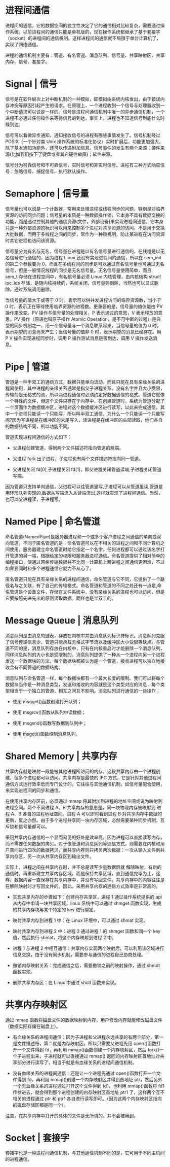 # 进程间通信

进程间的通信，它的数据空间的独立性决定了它的通信相对比较复杂，需要通过操作系统。以前进程间的通信只能是单机版的，现在操作系统都继承了基于套接字（socket）的进程间的通信机制。这样进程间的通信就不局限于单台计算机了，实现了网络通信。

进程的通信机制主要有：管道、有名管道、消息队列、信号量、共享映射区、共享内存、信号、套接字。

# Signal | 信号

信号是在软件层次上对中断机制的一种模拟，即模拟由系统内核发出，由于错误内存冲突等原因引起产生的请求。在原理上，一个进程收到一个信号与处理器收到一个中断请求可以说是一样的。信号是进程间通信机制中唯一的异步通信机制，一个进程不必通过任何操作来等待信号的到达，事实上，进程也不知道信号到底什么时候到达。

信号可以看做异步通知，通知接收信号的进程有哪些事情发生了。信号机制经过 POSIX（一个针对类 Unix 操作系统的标准化协议）实时扩展后，功能更加强大，除了基本通知功能外，还可以传递附加信息。信号事件的发生有两个来源：硬件来源(比如我们按下了键盘或者其它硬件故障)；软件来源。

信号分为可靠信号和不可靠信号，实时信号和非实时信号。进程有三种方式响应信号：忽略信号、捕捉信号、执行默认操作。

# Semaphore | 信号量

信号量也可以说是一个计数器，常用来处理进程或线程同步的问题，特别是对临界资源的访问同步问题；信号量的本质是一种数据操作锁，它本身不具有数据交换的功能，而是通过控制其他的通信资源(文件，外部设备)来实现进程间通信，它本身只是一种外部资源的标识可以用来控制多个进程对共享资源的访问，不是用于交换大批数据，而用于多线程之间的同步，常作为一种锁机制，防止某进程在访问资源时其它进程也访问该资源。

信号量分为有名与无名，信号量在进程是以有名信号量进行通信的，在线程是以无名信号进行通信的，因为线程 Linux 还没有实现进程间的通信，所以在 sem_init 的第二个参数要为 0，而且在多线程间的同步是可以通过有名信号量也可通过无名信号，但是一般情况线程的同步是无名信号量。无名信号量使用简单，而且 sem_t 存储在进程空间中，有名信号量必须 Linux 内核管理，由内核结构 struct ipc_ids 存储，是随内核持续的，系统关闭，信号量则删除，当然也可以显式删除，通过系统调用删除。

当信号量的值大于或等于 0 时，表示可以供并发进程访问的临界资源数，当小于 0 时，表示正在等待使用临界资源的进程数。更重要的是，信号量的值仅能由 PV 操作来改变。PV 操作与信号量的处理相关，P 表示通过的意思，V 表示释放的意思。PV 操作（原语也叫原子操作 Atomic Operation，是不可中断的过程）是典型的同步机制之一，用一个信号量与一个消息联系起来，当信号量的值为 0 时，表示期望的消息尚未产生；当信号量的值非 0 时，表示期望的消息已经存在。用 P V 操作实现进程同步时，调用 P 操作测试消息是否到达，调用 V 操作发送消息。

# Pipe | 管道

管道是一种半双工的通信方式，数据只能单向流动，而且只能在具有亲缘关系的进程间使用，其中进程的亲缘关系通常是指父子进程关系。没有名字并且大小受限，传输的是无格式的流，所以两进程通信时必须约定好数据通信的格式。管道它就像一个特殊的文件，但这个文件只存在于内存中，在创建管道时，系统为管道分配了一个页面作为数据缓冲区，进程对这个数据缓冲区进行读写，以此来完成通信。其中一个进程只能读一个只能写，所以叫半双工通信，为什么一个只能读一个只能写呢?因为写进程是在缓冲区的末尾写入，读进程是在缓冲区的头部读取，他们各自 的数据结构不同，所以功能不同。

管道实现进程间通信的方式如下：

- 父进程创建管道，得到两个⽂件描述符指向管道的两端。

- 父进程 fork 出子进程，⼦进程也有两个⽂件描述符指向同⼀管道。

- 父进程关闭 fd[0],子进程关闭 fd[1]，即⽗进程关闭管道读端,⼦进程关闭管道写端。

因为管道只支持单向通信，⽗进程可以往管道⾥写,⼦进程可以从管道⾥读,管道是⽤环形队列实现的,数据从写端流⼊从读端流出,这样就实现了进程间通信。当然，也可以父进程读，子进程写。

# Named Pipe | 命名管道

命名管道(NamedPipe)是服务器进程和一个或多个客户进程之间通信的单向或双向管道。不同于匿名管道的是：命名管道可以在不相关的进程之间和不同计算机之间使用，服务器建立命名管道时给它指定一个名字，任何进程都可以通过该名字打开管道的另一端，根据给定的权限和服务器进程通信。命名管道提供了相对简单的编程接口，使通过网络传输数据并不比同一计算机上两进程之间通信更困难，不过如果要同时和多个进程通信它就力不从心了。

匿名管道只能在具有亲缘关系的进程间通信，命名管道与它不同，它提供了一个路径名与之关联，有了自己的传输格式。命名管道和管道的不同之处还有一点是,命名管道是个设备文件，存储在文件系统中，没有亲缘关系的进程也可以访问，但是它要按照先进先出的原则读取数据。同样也是半双工的。

# Message Queue | 消息队列

消息队列是由消息的链表，存放在内核中并由消息队列标识符标识。消息队列克服了信号传递信息少、管道只能承载无格式字节流以及缓冲区大小受限等缺点。与管道不同的是，消息队列存放在内核中，只有在内核重启时才能删除一个消息队列，同样消息队列的大小也是受限制的。消息队列提供了一种从一个进程向另一个进程发送一个数据块的方法。每个数据块都被认为是一个管道，接收进程可以独立地接收含有不同管道的数据结构。

消息队列与命名管道一样，每个数据块都有一个最大长度的限制。我们可以将每个数据块当作是一种消息类型，发送和接收的内容就是这个类型对应的消息，每个类型相当于一个独立的管道，相互之间互不影响。消息队列进行通信的一些操作：

- 使用 msgget()函数创建打开队列；

- 使用 msgrcv()函数从队列中读数据；

- 使用 msgsnd()函数写数据到队列中；

- 使用 msgctl()函数控制消息队列。

# Shared Memory | 共享内存

共享内存就是映射一段能被其他进程所访问的内存，这段共享内存由一个进程创建，但多个进程都可以访问。共享内存是最快的 IPC 方式，它是针对其他进程间通信方式运行效率低而专门设计的。它往往与其他通信机制，如信号量配合使用，来实现进程间的同步和通信。

在使用共享内存区前，必须通过 mmap 将其附加到进程的地址空间或说为映射到进程空间。两个不同进程 A、B 共享内存的意思是，同一块物理内存被映射到 进程 A、B 各自的进程地址空间。进程 A 可以即时看到进程 B 对共享内存中数据的更新，反之亦然。由于多个进程共享同一块内存区域，必然需要某种同步机制，互斥锁和信号量都可以。

采用共享内存通信的一个显而易见的好处是效率高，因为进程可以直接读写内存，而不需要任何数据的拷贝。对于像管道和消息队列等通信方式，则需要在内核和用户空间进行四次的数据拷贝，而共享内存则只拷贝两次数据：一次从输入文件到共享内存区，另一次从共享内存区到输出文件。

实际上，进程之间在共享内存时，并不总是读写少量数据后就 解除映射，有新的通信时，再重新建立共享内存区域。而是保持共享区域，直到通信完毕为止，这样，数据内容一直保存在共享内存中，并没有写回文件。共享内存中的内容往往是在解除映射时才写回文件的。因此，采用共享内存的通信方式效率是非常高的。

- 实现共享内存的步骤如下：创建内存共享区，进程 1 通过操作系统提供的 api 从内存中申请一块共享区域，linux 系统中可以通过 shmget 函数实现，生成的共享内存块与某个特定的 key 进行绑定。

- 映射共享内存到进程 1 中：在 Linux 环境中，可以通过 shmat 实现。

- 映射共享内存到进程 2 中：进程 2 通过进程 1 的 shmget 函数和同一个 key 值，然后执行 shmat，将这个内存映射到进程 2 中。

- 进程 1 与进程 2 中相互通信：共享内存实现两个映射后，可以利用该区域进行信息交换，由于没有同步机制，需要参与通信的进程自己协商处理。

- 撤销内存映射关系：完成通信之后，需要撤销之前的映射操作，通过 shmdt 函数实现。

- 删除共享内存区：在 Linux 中通过 shctl 函数来实现。

# 共享内存映射区

通过 mmap 函数将磁盘文件的数据映射到内存，用户修改内存就能修改磁盘文件（数据实际存储在磁盘上）。

- 有血缘关系的进程间通信：因为子进程和父进程永远共享的有两个部分，第一是文件描述符，第二就是内存映射区。所以只需要父进程先用 open()函数打开一个文件得到 fd，再利用 mmap()函数创建一个内存映射区，然后 fork()一个子进程出来，子进程就可以直接通过 mmap() 返回的内存映射区首地址对共享部分进行读写了，相当于就是有血缘关系的进程间通信机制。

- 没有血缘关系的进程间通信：还是让一个进程先通过 open()函数打开一个文件得到 fd，再利用 mmap()创建一个内存映射区并得到首地址 ptr，然后另外一个无血缘关系的进程通过打开这个文件得到 fd1，也利用 mmap()函数将 fd1 传参进去，就会得到那个进程创建的内存映射区首地址 ptr1 了，这样两个互不相关的进程通过 ptr 和 ptr1 各自进行读写即可。（因为这两个内存映射区指向的磁盘存储区都是同一个）。

注意，在共享内存中打开的具体的文件是无所谓的，并不会被用到。

# Socket | 套接字

套接字也是一种进程间通信机制，与其他通信机制不同的是，它可用于不同主机间的进程通信。
